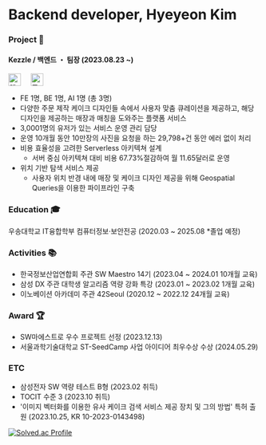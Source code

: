 # Backend developer,  Hyeyeon Kim

### Project 📱
#### Kezzle / 백엔드 ・ 팀장 (2023.08.23 ~)
<div>
<a href="https://apps.apple.com/kr/app/kezzle-%EC%BC%80%EC%A6%90-%EB%82%B4-%EC%A3%BC%EB%B3%80%EC%97%90-%EC%9E%88%EB%8A%94-%ED%8A%B9%EB%B3%84%ED%95%9C-%EC%BC%80%EC%9D%B4%ED%81%AC/id6461725196" style="text-decoration: none;">
    <img src="https://encrypted-tbn0.gstatic.com/images?q=tbn:ANd9GcQSiAMibko9SXNUqMbJFA96gexLiLtNhXf8cA&s" alt="앱 스토어 아이콘" style="width: 25px; vertical-align: middle;">
  </a>
  &nbsp;&nbsp;&nbsp;
  <a href="https://play.google.com/store/apps/details?id=com.klh.kezzle&hl=ko-KR" style="text-decoration: none;">
    <img src="https://cdn-icons-png.flaticon.com/512/300/300218.png" alt="플레이 스토어 아이콘" style="width: 25px; vertical-align: middle;">
  </a>
  </div>
  
- FE 1명, BE 1명, AI 1명 (총 3명)
- 다양한 주문 제작 케이크 디자인들 속에서 사용자 맞춤 큐레이션을 제공하고, 해당 디자인을 제공하는 매장과 매칭을 도와주는 플랫폼 서비스
- 3,0001명의 유저가 있는 서비스 운영 관리 담당
- 운영 10개월 동안 10만장의 사진을 요청을 하는 29,798+건 동안 에러 없이 처리
- 비용 효율성을 고려한 Serverless 아키텍쳐 설계
  - 서버 중심 아키텍쳐 대비 비용 67.73%절감하여 월 11.65달러로 운영
- 위치 기반 탐색 서비스 제공
  - 사용자 위치 반경 내에 매장 및 케이크 디자인 제공을 위해 Geospatial Queries을 이용한 파이프라인 구축


### Education 🎓
우송대학교 IT융합학부 컴퓨터정보·보안전공 (2020.03 ~ 2025.08 *졸업 예정)

### Activities 📚
- 한국정보산업연합회 주관 SW Maestro 14기  (2023.04 ~ 2024.01 10개월 교육)
- 삼성 DX 주관 대학생 알고리즘 역량 강화 특강  (2023.01 ~ 2023.02 1개월 교육)
- 이노베이션 아카데미 주관 42Seoul  (2020.12 ~ 2022.12 24개월 교육)

### Award 🏆
- SW마에스트로 우수 프로젝트 선정  (2023.12.13)
- 서울과학기술대학교 ST-SeedCamp 사업 아이디어 최우수상 수상  (2024.05.29)

### ETC
- 삼성전자 SW 역량 테스트 B형  (2023.02 취득)
- TOCIT 수준 3  (2023.10 취득)
- '이미지 벡터화를 이용한 유사 케이크 검색 서비스 제공 장치 및 그의 방법' 특허 출원  (2023.10.25, KR 10-2023-0143498)

[![Solved.ac Profile](http://mazassumnida.wtf/api/v2/generate_badge?boj=clscls253)](https://solved.ac/clscls253/)


<!--
**Hyeyeon-Kim/Hyeyeon-Kim** is a ✨ _special_ ✨ repository because its `README.md` (this file) appears on your GitHub profile.

Here are some ideas to get you started:

- 🔭 I’m currently working on ...
- 🌱 I’m currently learning ...
- 👯 I’m looking to collaborate on ...
- 🤔 I’m looking for help with ...
- 💬 Ask me about ...
- 📫 How to reach me: ...
- 😄 Pronouns: ...
- ⚡ Fun fact: ...
-->
